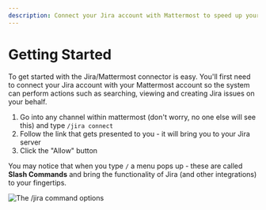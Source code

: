 ```yaml
---
description: Connect your Jira account with Mattermost to speed up your daily workflow
---
```


# Getting Started

To get started with the Jira/Mattermost connector is easy.  You'll first need to connect your Jira account with your Mattermost account so the system can perform actions such as searching, viewing and creating Jira issues on your behalf. 

1. Go into any channel within mattermost \(don't worry, no one else will see this\) and type `/jira connect` 
2. Follow the link that gets presented to you - it will bring you to your Jira server
3. Click the "Allow" button

You may notice that when you type `/` a menu pops up - these are called **Slash Commands** and bring the functionality of Jira \(and other integrations\) to your fingertips.  

![The /jira command options](../.gitbook/assets/image%20%285%29.png)



